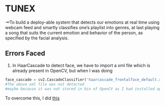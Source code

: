 # TUNEX

⇥To build a deploy-able system that detects our emotions at real time using webcam feed and smartly classifies one’s playlist into genres, at last playing a song that suits the current emotion and behavior of the person, as specified by the facial analysis.

## Errors Faced
1. In HaarCascade to detect face, we have to import a xml file which is already present in OpenCV, but when I was doing
```python
face_cascade = cv2.CascadeClassifier('haarcascade_frontalface_default.xml')
#The above xml file was not detected
#maybe because it was not stored in bin of OpenCV as I had installed opencv in miniconda environment

```
To overcome this, I did [this](https://github.com/arjunparmar/TUNEX/blob/main/Himanshu/faceDet.py#L4)
